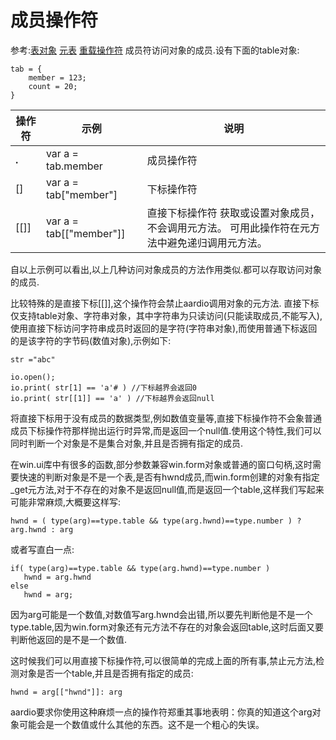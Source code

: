 # 成员操作符

 参考:[表对象](the%20language/datatype/datatype#vartable) [元表](libraries/kernel/table/table) [重载操作符](the%20language/operator/overloading) 成员符访问对象的成员.设有下面的table对象:


``` aau
tab = {
    member = 123;
    count = 20;
}
```



|  操作符 |  示例 |  说明 |
| --- | --- | --- |
| **.** | var a = tab.member | 成员操作符 |
| [] | var a = tab["member"] | 下标操作符 |
| [[]] | var a = tab[["member"]] |  直接下标操作符 获取或设置对象成员，不会调用元方法。 可用此操作符在元方法中避免递归调用元方法。 |

自以上示例可以看出,以上几种访问对象成员的方法作用类似.都可以存取访问对象的成员.

比较特殊的是直接下标[[]],这个操作符会禁止aardio调用对象的元方法.
直接下标仅支持table对象、字符串对象，其中字符串为只读访问(只能读取成员,不能写入),使用直接下标访问字符串成员时返回的是字符(字符串对象),而使用普通下标返回的是该字符的字节码(数值对象),示例如下:

``` aau
str ="abc"

io.open();
io.print( str[1] == 'a'# ) //下标越界会返回0
io.print( str[[1]] == 'a' ) //下标越界会返回null
```



将直接下标用于没有成员的数据类型,例如数值变量等,直接下标操作符不会象普通成员下标操作符那样抛出运行时异常,而是返回一个null值.使用这个特性,我们可以同时判断一个对象是不是集合对象,并且是否拥有指定的成员.

在win.ui库中有很多的函数,部分参数兼容win.form对象或普通的窗口句柄,这时需要快速的判断对象是不是一个表,是否有hwnd成员,而win.form创建的对象有指定_get元方法,对于不存在的对象不是返回null值,而是返回一个table,这样我们写起来可能非常麻烦,大概要这样写:

``` aau
hwnd = ( type(arg)==type.table && type(arg.hwnd)==type.number ) ? arg.hwnd : arg
```

或者写直白一点:

``` aau
if( type(arg)==type.table && type(arg.hwnd)==type.number )
   hwnd = arg.hwnd
else
   hwnd = arg;
```

因为arg可能是一个数值,对数值写arg.hwnd会出错,所以要先判断他是不是一个type.table,因为win.form对象还有元方法不存在的对象会返回table,这时后面又要判断他返回的是不是一个数值.

这时候我们可以用直接下标操作符,可以很简单的完成上面的所有事,禁止元方法,检测对象是否一个table,并且是否拥有指定的成员:

``` aau
hwnd = arg[["hwnd"]]: arg
```

aardio要求你使用这种麻烦一点的操作符郑重其事地表明：你真的知道这个arg对象可能会是一个数值或什么其他的东西。这不是一个粗心的失误。
